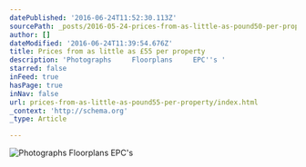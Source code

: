 ```yaml
---
datePublished: '2016-06-24T11:52:30.113Z'
sourcePath: _posts/2016-05-24-prices-from-as-little-as-pound50-per-property.md
author: []
dateModified: '2016-06-24T11:39:54.676Z'
title: Prices from as little as £55 per property
description: 'Photographs     Floorplans     EPC''s '
starred: false
inFeed: true
hasPage: true
inNav: false
url: prices-from-as-little-as-pound55-per-property/index.html
_context: 'http://schema.org'
_type: Article

---
```

![Photographs     Floorplans     EPC's ](https://s3-us-west-2.amazonaws.com/the-grid-img/p/678b0fdddb76c55c5c00b5fd5ea89b8d436ae905.jpg)